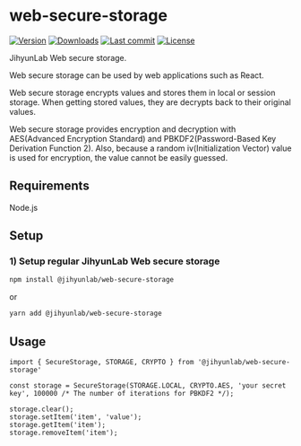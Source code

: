 # web-secure-storage

[![Version](https://img.shields.io/npm/v/@jihyunlab/web-secure-storage.svg?style=flat-square)](https://www.npmjs.com/package/@jihyunlab/web-secure-storage?activeTab=versions) [![Downloads](https://img.shields.io/npm/dt/@jihyunlab/web-secure-storage.svg?style=flat-square)](https://www.npmjs.com/package/@jihyunlab/web-secure-storage) [![Last commit](https://img.shields.io/github/last-commit/jihyunlab/web-secure-storage.svg?style=flat-square)](https://github.com/jihyunlab/web-secure-storage/graphs/commit-activity) [![License](https://img.shields.io/github/license/jihyunlab/web-secure-storage.svg?style=flat-square)](https://github.com/jihyunlab/web-secure-storage/blob/master/LICENSE)

JihyunLab Web secure storage.

Web secure storage can be used by web applications such as React.

Web secure storage encrypts values ​​and stores them in local or session storage. When getting stored values, they are decrypts back to their original values.

Web secure storage provides encryption and decryption with AES(Advanced Encryption Standard) and PBKDF2(Password-Based Key Derivation Function 2). Also, because a random iv(Initialization Vector) value is used for encryption, the value cannot be easily guessed.

## Requirements

Node.js

## Setup

### 1) Setup regular JihyunLab Web secure storage

```bash
npm install @jihyunlab/web-secure-storage
```

or

```bash
yarn add @jihyunlab/web-secure-storage
```

## Usage

```react
import { SecureStorage, STORAGE, CRYPTO } from '@jihyunlab/web-secure-storage'

const storage = SecureStorage(STORAGE.LOCAL, CRYPTO.AES, 'your secret key', 100000 /* The number of iterations for PBKDF2 */);

storage.clear();
storage.setItem('item', 'value');
storage.getItem('item');
storage.removeItem('item');
```
